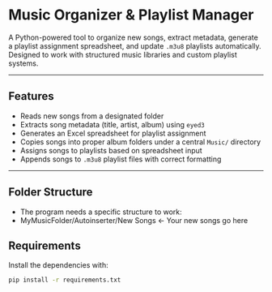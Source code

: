 # Music Organizer & Playlist Manager

A Python-powered tool to organize new songs, extract metadata, generate a playlist assignment spreadsheet, and update `.m3u8` playlists automatically. Designed to work with structured music libraries and custom playlist systems.

---

## Features

- Reads new songs from a designated folder
- Extracts song metadata (title, artist, album) using `eyed3`
- Generates an Excel spreadsheet for playlist assignment
- Copies songs into proper album folders under a central `Music/` directory
- Assigns songs to playlists based on spreadsheet input
- Appends songs to `.m3u8` playlist files with correct formatting

---

## Folder Structure

- The program needs a specific structure to work:
- MyMusicFolder/Autoinserter/New Songs  <- Your new songs go here


## Requirements
Install the dependencies with:

```bash
pip install -r requirements.txt
